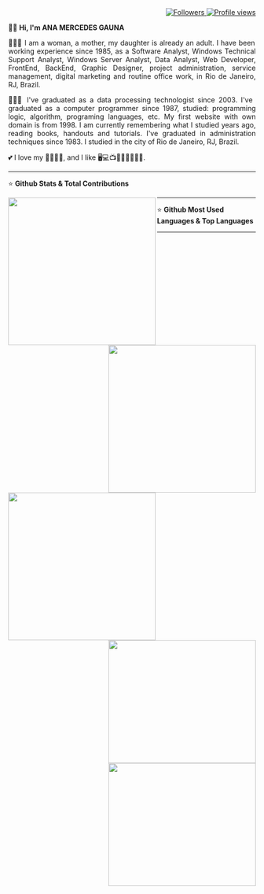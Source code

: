 <div align="right">   
<a href="https://github.com/amgauna/">
<img src="https://img.shields.io/github/followers/amgauna?label=follow&style=social&link=https://www.github.com/amgauna/" 
 title="Follow me" alt="Followers" /> 
</a> 
<a href="https://github.com/amgauna">
<img src="https://komarev.com/ghpvc/?username=amgauna&label=Profile%20views&color=0e75b6&style=flat-square&color=yellow&link=https://www.github.com/amgauna/" title="Profile views" alt="Profile views" /> 
</a>
</div>

👩🏻 <b> Hi, I'm ANA MERCEDES GAUNA </b>

<p align="justify"> 
👩🏻‍💻 I am a woman, a mother, my daughter is already an adult. I have been working experience since 1985, as a Software Analyst, Windows Technical Support Analyst, Windows Server Analyst, Data Analyst, Web Developer, FrontEnd, BackEnd, Graphic Designer, project administration, service management, digital marketing and routine office work, in Rio de Janeiro, RJ, Brazil. </p>

<p align="justify"> 
👩🏻‍🎓 I've graduated as a data processing technologist since 2003. I've graduated as a computer programmer since 1987, studied: programming logic, algorithm, programing languages, etc. My first website with own domain is from 1998. I am currently remembering what I studied years ago, reading books, handouts and tutorials. I've graduated in administration techniques since 1983. I studied in the city of Rio de Janeiro, RJ, Brazil. </p>
 
💕 I love my 👧🏻🐶😺, and I like 🖥️💻📺🎦🎸🍔🍕🌭🍰.

---
⭐ <b> Github Stats & Total Contributions </b>

<div class="container"> 
<a href="https://github.com/amgauna/github-readme-stats" />
  <img width=300 height=300 align="left" src="https://github-readme-streak-stats.herokuapp.com/?user=amgauna&theme=default" /> 
  <img width=300 height=300 align="right" src="https://github-profile-summary-cards.vercel.app/api/cards/stats?&langs_count=30&username=amgauna&theme=default" /> 
 </a>
</div>

---
⭐ <b> Github Most Used Languages & Top Languages </b>

<div class="container">   
   <a href="https://github.com/amgauna/github-readme-stats" />
     <img width=300 height=auto align="left" src="https://github-readme-stats.vercel.app/api/top-langs?username=amgauna&layout=compact&langs_count=30&card_width=320" />
     <img width=300 height=250 align="right" src="https://github-profile-summary-cards.vercel.app/api/cards/repos-per-language?&langs_count=30&username=amgauna&theme=default" />
     <img width=300 height=250 align="right" src="https://github-profile-summary-cards.vercel.app/api/cards/most-commit-language?&langs_count=30&username=amgauna&theme=default" />
  </a>  
</div> 

---
